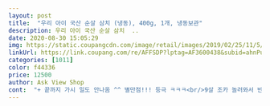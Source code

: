 ```yaml
---
layout: post 
title:  "우리 아이 국산 순살 삼치 (냉동), 400g, 1개, 냉동보관" 
description: 우리 아이 국산 순살 삼치  ..
date: 2020-08-30 15:05:29 
img: https://static.coupangcdn.com/image/retail/images/2019/02/25/11/5/931696c5-fdb5-4629-8bfa-01e43a7fdcd5.jpg 
linkUrl: https://link.coupang.com/re/AFFSDP?lptag=AF3600438&subid=ahnPublicAsk&pageKey=190787922&itemId=545390456&vendorItemId=4428836949&traceid=V0-113-fd97d77c12b30bd4 
categories: [1011] 
color: f44336 
price: 12500 
author: Ask View Shop 
cont:  "+ 끝까지 가시 일도 안나옴 ^^ 별만점!!! 등극 ㅋㅋㅋ<br/>9살 조카 놀러와서 반찬 음써서 구워줬더니 순삭했어요ㅋㅋ<br/>간하나도 안해도 살짝 짭짤하니 괜찮네요<br/>개봉당시 삼치사진 ( 두번째 ㅋㅋ )<br/>그냥 구우면 밍밍한지 아기가 잘 안먹고 조림처럼 살짝 간장 둘러 구워주면 밥 잘먹어요<br/>냉동이라 녹아서올까봐 걱정했는데 포장 짱짱하네요<br/>냉동해산물 같은 경우 그런부분이 걱정되는데 꼼꼼함에 감동!<br/>다 먹을때까지 가시 없으면 별하나추가 예정? ㅎㅎ<br/>두덩이만 떼어서 아기줄려고 구워봤음<br/>맛나네요<br/>맨 처음 받고 놀랜게 내용물이 하나인데도 아이스팩에 드라이 아이스까지 넣어서 포장해 주시더라구요.<br/><br/>보냉처리된 박스 + 그 안에 또 보냉팩 + 아이스팩 요렇게 해서 포장되서 도착했구요<br/>살짝 싱거우신 분들은 양념장이나 후추나 소금을 약간 넣어서 먹어도 맛있을꺼 같아요!<br/>생선요리할줄 모르는 초보맘이라 순살삼치 사봤는데<br/>손질되어져 토막토막 되어있어<br/>신랑이 새벽에 출근해서 집에 넣어놓고 가고 저는 한시간 뒤에 깨서 물건 확인한건데 삼치 다행이 얼어있었어요 ^^<br/>아기반찬으로 주기 편리하네요<br/>아주편리합니다<br/>아직 다 안먹어봐서 가시가 있는줄은 모르겠고<br/>오븐기능으로해먹어야맛납니다 ㅋ ㅋ<br/>이제 생선 이것저것 살짝 짠맛나면 잘 먹어서 순살은 졸업해서 재구매 의사는 없지만 유아식 초보 엄마는 추천이요!!! ^^<br/>저는 그냥 해동시켜서 후라이펜에 구워먹었는데 다른 간을 하지않아도 맛있엇어요 퍽퍽하지 않고 부드러웟고 삼치의 두께도 크기도 넉넉해서 좋았습니다ㅎㅎ<br/>제가다이어트하느냐고 시켜먹었는데<br/>찌끔 구워서 아기 먹이기 좋아여 강추!!!!<br/>첫 구매가 괜찮아서 이 브랜드에서 다른 상품도 시켜먹어볼려구요<br/>초 순살갈치 먹여봤는데 가시가 많아서 완전 별루였어요ㅠㅠ<br/>초반엔 그냥 주다 후반엔 멸치육수에다 간장 한방울 섞어 졸여줌 ㅋㅋ<br/>혼자 사는 자취생들이나 바쁜 주부님들에게 추천드립니다<br/>혼자 살아서 해산물을 먹을 일이 없었는데 먹기좋게 크기도 잘라져있고 조리도 간편할 꺼 같아서 구매했습니다<br/>" 
---
```


